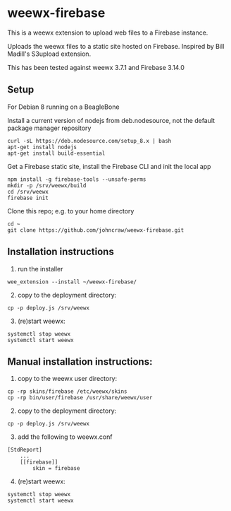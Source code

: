 # weewx-firebase

This is a weewx extension to upload web files to a Firebase instance.

Uploads the weewx files to a static site hosted on Firebase. Inspired
by Bill Madill's S3upload extension.

This has been tested against weewx 3.7.1 and Firebase 3.14.0

## Setup

For Debian 8 running on a BeagleBone

Install a current version of nodejs from deb.nodesource, not the
default package manager repository

```
curl -sL https://deb.nodesource.com/setup_8.x | bash
apt-get install nodejs
apt-get install build-essential
```

Get a Firebase static site, install the Firebase CLI and init the local app

```
npm install -g firebase-tools --unsafe-perms
mkdir -p /srv/weewx/build
cd /srv/weewx
firebase init
```

Clone this repo; e.g. to your home directory

```
cd ~
git clone https://github.com/johncraw/weewx-firebase.git
```

## Installation instructions

1. run the installer

  ```
  wee_extension --install ~/weewx-firebase/
  ```

2. copy to the deployment directory:

  ```
  cp -p deploy.js /srv/weewx
  ```

3. (re)start weewx:

  ```
  systemctl stop weewx
  systemctl start weewx
  ```

## Manual installation instructions:

1. copy to the weewx user directory:

  ```
  cp -rp skins/firebase /etc/weewx/skins
  cp -rp bin/user/firebase /usr/share/weewx/user
  ```

2. copy to the deployment directory:

  ```
  cp -p deploy.js /srv/weewx
  ```

3. add the following to weewx.conf

  ```
  [StdReport]
      ...
      [[firebase]]
          skin = firebase
  ```

4. (re)start weewx:

  ```
  systemctl stop weewx
  systemctl start weewx
  ```
